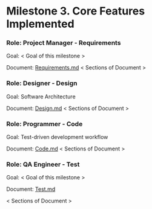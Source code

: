 # Milestone 3. Core Features Implemented
### Role: Project Manager - Requirements
Goal: < Goal of this milestone >

Document: [Requirements.md](https://github.com/Twitter-Clone/twitter-clone-documentation/blob/master/milestone-3/Requirements.md)
< Sections of Document >

### Role: Designer - Design
Goal: Software Architecture

Document: [Design.md](https://github.com/Twitter-Clone/twitter-clone-documentation/blob/master/milestone-3/Design.md)
< Sections of Document >

### Role: Programmer - Code
Goal: Test-driven development workflow

Document: [Code.md](https://github.com/Twitter-Clone/twitter-clone-documentation/blob/master/milestone-2/Code.md)
< Sections of Document >

### Role: QA Engineer - Test
Goal: < Goal of this milestone >

Document: [Test.md](https://github.com/Twitter-Clone/twitter-clone-documentation/blob/master/milestone-2/Test.md)

< Sections of Document >
